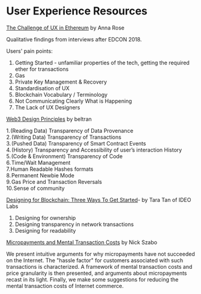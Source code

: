# User Experience Resources

[The Challenge of UX in Ethereum](https://medium.com/ecf-review/challenge-of-ux-in-ethereum-122e1a33688d) by Anna Rose

Qualitative findings from interviews after EDCON 2018. 

Users' pain points: 
1. Getting Started - unfamiliar properties of the tech, getting the required ether for transactions
2. Gas
3. Private Key Management & Recovery
4. Standardisation of UX
5. Blockchain Vocabulary / Terminology
6. Not Communicating Clearly What is Happening
7. The Lack of UX Designers

[Web3 Design Principles](https://medium.com/@lyricalpolymath/web3-design-principles-f21db2f240c1) by beltran

1. (Reading Data) Transparency of Data Provenance  
2. (Writing Data) Transparency of Transactions  
3. (Pushed Data) Transparency of Smart Contract Events  
4. (History) Transparency and Accessibility of user’s interaction History  
5. (Code & Environment) Transparency of Code  
6. Time/Wait Management  
7. Human Readable Hashes formats  
8. Permanent Newbie Mode  
9. Gas Price and Transaction Reversals  
10. Sense of community  

[Designing for Blockchain: Three Ways To Get Started](https://www.ideo.com/blog/designing-for-blockchain-three-ways-to-get-started)- by Tara Tan of IDEO Labs

1. Designing for ownership
2. Designing transparency in network transactions
3. Designing for readability

[Micropayments and Mental Transaction Costs](https://nakamotoinstitute.org/static/docs/micropayments-and-mental-transaction-costs.pdf) by Nick Szabo

We present intuitive arguments for why micropayments have not succeeded
on the Internet. The "hassle factor" for customers associated with such transactions
is characterized. A framework of mental transaction costs and price
granularity is then presented, and arguments about micropayments recast in its
light. Finally, we make some suggestions for reducing the mental transaction
costs of Internet commerce.
